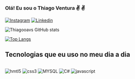 ### Olá! Eu sou o Thiago Ventura ✌️ ✌️

[![Instagram](https://img.shields.io/badge/Instagram-E4405F?style=for-the-badge&logo=instagram&logoColor=white)](https://www.instagram.com/thia.gotavs/)
[![Linkedin](https://img.shields.io/badge/LinkedIn-0077B5?style=for-the-badge&logo=linkedin&logoColor=white)](https://www.linkedin.com/search/results/all/?fetchDeterministicClustersOnly=true&heroEntityKey=urn%3Ali%3Afsd_profile%3AACoAAEt2P9sB6S8yrCUxZRpZj2mNd4aqsCoRzF8&keywords=thiago%20ventura&origin=RICH_QUERY_SUGGESTION&position=0&searchId=f7714a06-4f75-4091-bc9c-2e86439775e5&sid=aO.&spellCorrectionEnabled=false)


![Thiagooavs GitHub stats](https://github-readme-stats.vercel.app/api?username=thiagooavs&show_icons=true&theme=merko)

[![Top Langs](https://github-readme-stats.vercel.app/api/top-langs/?username=thiagooavs&layout=donut-vertical)](https://github.com/anuraghazra/github-readme-stats)


## Tecnologias que eu uso no meu dia a dia

<div style="display: inline_block"> </br>
    <img style="align-items" alt="hmtl5" src="https://img.shields.io/badge/HTML5-E34F26?style=for-the-badge&logo=html5&logoColor=white">
    <img style="align-items" alt="css3" src="https://img.shields.io/badge/CSS3-1572B6?style=for-the-badge&logo=css3&logoColor=white">
    <img style="align-items" alt="MYSQL" src="https://img.shields.io/badge/MySQL-00000F?style=for-the-badge&logo=mysql&logoColor=white">
    <img style="align-items" alt="C#" src="https://img.shields.io/badge/c%23-%23239120.svg?style=for-the-badge&logo=csharp&logoColor=white">
    <img style="align-items" alt="javascript" src="https://img.shields.io/badge/JavaScript-323330?style=for-the-badge&logo=javascript&logoColor=F7DF1E">
</div>

<br> <br>
